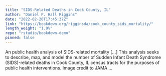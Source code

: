 ```yaml
---
title: "SIDS-Related Deaths in Cook County, IL"
author: "Daniel P. Hall Riggins"
date: "2022-02-20T17:45:37Z"
link: "https://bookdown.org/rigginsda/cook_county_sids_mortality/"
length_weight: "1.9%"
repo: "rstudio/bookdown-demo"
pinned: false
---
```


An public health analysis of SIDS-related mortality [...] This analysis seeks to describe, map, and model the number of Sudden Infant Death Syndrome (SIDS)-related deaths in Cook County, IL census tracts for the purposes of public health interventions. Image credit to JAMA ...

